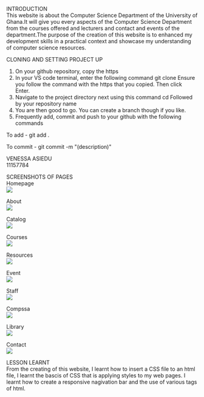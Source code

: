 INTRODUCTION <br>
This website is about the Computer Science Department of the University of Ghana.It will give you every aspects of the Computer Science Department from the courses offered and lecturers and contact and events of the department.The purpose of the creation of this website is to enhanced my development skills in a practical context and showcase my understanding of computer science resources.

CLONING AND SETTING PROJECT UP<br>
1. On your github repository, copy the https 
2. In your VS code terminal, enter the following command
git clone 
Ensure you follow the command with the https that you copied. Then click Enter.
3. Navigate to the project directory next using this command
cd
Followed by your repository name
4. You are then good to go. You can create a branch though if you like.
5. Frequently add, commit and push to your github with the following commands

To add - git add .

To commit - git commit -m "(description)"


VENESSA ASIEDU<br>
11157784

SCREENSHOTS OF PAGES <br>
Homepage<br>
<img src="CSD/CS-Department home.png"> <br>

About<br>
<img src="CSD/CS-department about.png"> <br>

Catalog<br>
<img src="CSD/CS-department catalog.png"> <br>

Courses<br>
<img src="CSD/CS-Department courses.png"> <br>

Resources<br>
<img src="CSD/CS-Department resources.png"> <br>

Event<br>
<img src="CSD/CS-department event.png"> <br>

Staff<br>
<img src="CSD/CS-department staff.png"> <br>

Compssa<br>
<img src="CSD/CS-department compssa.png"> <br>

Library<br>
<img src="CSD/CS-department library.png"> <br>

Contact<br>
<img src="CSD/CS-department contact.png"> <br>

LESSON LEARNT<br>
From the creating of this website, I learnt how to insert a CSS file to an html file, I learnt the bascis of CSS that is applying styles to my web pages. I learnt how to create a responsive nagivation bar and the use of various tags of html.
